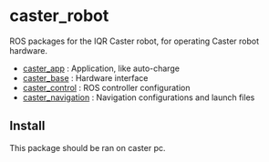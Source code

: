 # caster_robot
ROS packages for the IQR Caster robot, for operating Caster robot hardware.

 - [caster_app](../caster_app) : Application, like auto-charge 
 - [caster_base](../caster_base) : Hardware interface 
 - [caster_control](../caster_control) : ROS controller configuration
 - [caster_navigation](../caster_navigation) : Navigation configurations and launch files

## Install
This package should be ran on caster pc.

